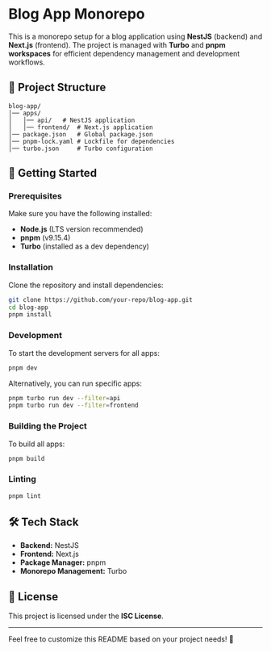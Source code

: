 # Blog App Monorepo

This is a monorepo setup for a blog application using **NestJS** (backend) and **Next.js** (frontend). The project is managed with **Turbo** and **pnpm workspaces** for efficient dependency management and development workflows.

## 📂 Project Structure

```
blog-app/
│── apps/
│   │── api/   # NestJS application
│   │── frontend/  # Next.js application
│── package.json   # Global package.json
│── pnpm-lock.yaml # Lockfile for dependencies
│── turbo.json     # Turbo configuration
```

## 🚀 Getting Started

### Prerequisites

Make sure you have the following installed:

- **Node.js** (LTS version recommended)
- **pnpm** (v9.15.4)
- **Turbo** (installed as a dev dependency)

### Installation

Clone the repository and install dependencies:

```sh
git clone https://github.com/your-repo/blog-app.git
cd blog-app
pnpm install
```

### Development

To start the development servers for all apps:

```sh
pnpm dev
```

Alternatively, you can run specific apps:

```sh
pnpm turbo run dev --filter=api
pnpm turbo run dev --filter=frontend
```

### Building the Project

To build all apps:

```sh
pnpm build
```

### Linting

```sh
pnpm lint
```

## 🛠 Tech Stack

- **Backend:** NestJS
- **Frontend:** Next.js
- **Package Manager:** pnpm
- **Monorepo Management:** Turbo

## 📜 License

This project is licensed under the **ISC License**.

---

Feel free to customize this README based on your project needs! 🚀
